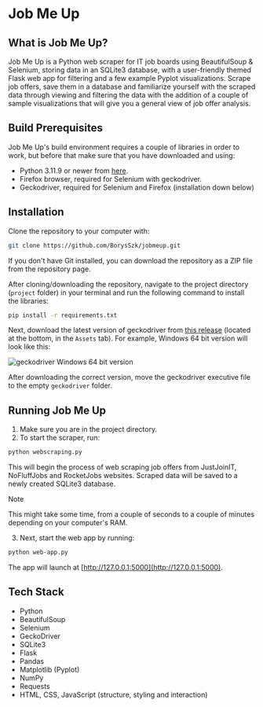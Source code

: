 # Job Me Up

## What is Job Me Up?
Job Me Up is a Python web scraper for IT job boards using BeautifulSoup & Selenium, storing data in an SQLite3 database, with a user-friendly themed Flask web app for filtering and a few example Pyplot visualizations. Scrape job offers, save them in a database and familiarize
yourself with the scraped data through viewing and filtering the data with the addition of a couple of sample visualizations that will give you a general view of job offer analysis.

## Build Prerequisites
Job Me Up's build environment requires a couple of libraries in order to work, but before that make sure that you have downloaded and using:
- Python 3.11.9 or newer from [here](https://www.python.org/downloads/).
- Firefox browser, required for Selenium with geckodriver.
- Geckodriver, required for Selenium and Firefox (installation down below)

## Installation
Clone the repository to your computer with:
```sh
git clone https://github.com/BorysSzk/jobmeup.git
```
If you don't have Git installed, you can download the repository as a ZIP file from the repository page.

After cloning/downloading the repository, navigate to the project directory (`project` folder) in your terminal and run the following command to install the libraries:
```sh
pip install -r requirements.txt
```
Next, download the latest version of geckodriver from [this release](https://github.com/mozilla/geckodriver/releases/tag/v0.34.0) (located at the bottom, in the `Assets` tab).
For example, Windows 64 bit version will look like this:

![geckodriver Windows 64 bit version](https://i.imgur.com/YJZRXb6.png)

After downloading the correct version, move the geckodriver executive file to the empty `geckodriver` folder.

## Running Job Me Up
1. Make sure you are in the project directory.
2. To start the scraper, run:
```sh
python webscraping.py
```
This will begin the process of web scraping job offers from JustJoinIT, NoFluffJobs and RocketJobs websites. Scraped data will be saved to a newly created SQLite3 database.<br>
> [!NOTE]
> This might take some time, from a couple of seconds to a couple of minutes depending on your computer's RAM.
3. Next, start the web app by running:
```sh
python web-app.py
```
The app will launch at [http://127.0.0.1:5000](http://127.0.0.1:5000).

## Tech Stack
* Python
* BeautifulSoup
* Selenium
* GeckoDriver
* SQLite3
* Flask
* Pandas
* Matplotlib (Pyplot)
* NumPy
* Requests
* HTML, CSS, JavaScript (structure, styling and interaction)
